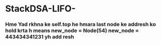 # StackDSA-LIFO-
<h3>Hme Yad rkhna ke self.top he hmara last node ke addresh ko hold krta h  means new_node = Node(54) new_node  = 443434341231 yh add resh </h3>
